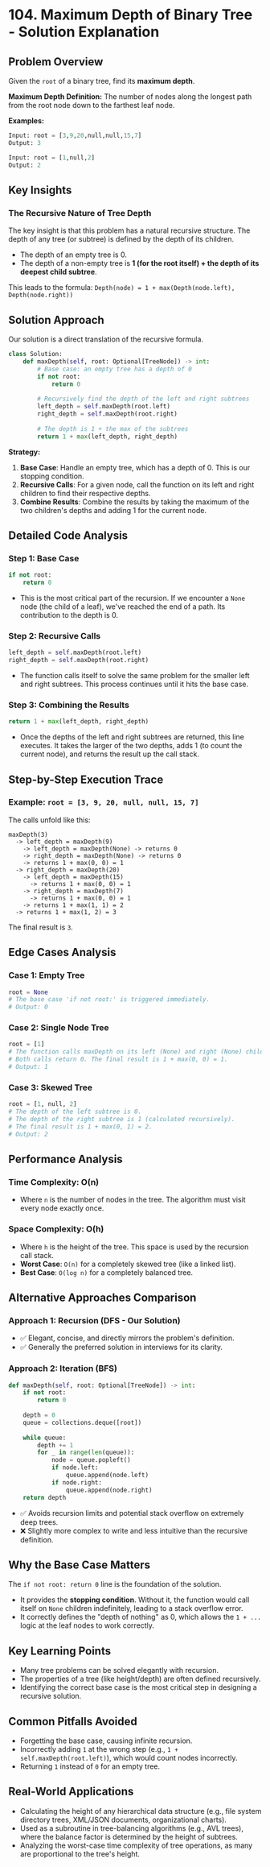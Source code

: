 # 104\. Maximum Depth of Binary Tree - Solution Explanation

## Problem Overview

Given the `root` of a binary tree, find its **maximum depth**.

**Maximum Depth Definition:**
The number of nodes along the longest path from the root node down to the farthest leaf node.

**Examples:**

```python
Input: root = [3,9,20,null,null,15,7]
Output: 3

Input: root = [1,null,2]
Output: 2
```

## Key Insights

### The Recursive Nature of Tree Depth

The key insight is that this problem has a natural recursive structure. The depth of any tree (or subtree) is defined by the depth of its children.

  * The depth of an empty tree is 0.
  * The depth of a non-empty tree is **1 (for the root itself) + the depth of its deepest child subtree**.

This leads to the formula: `Depth(node) = 1 + max(Depth(node.left), Depth(node.right))`

## Solution Approach

Our solution is a direct translation of the recursive formula.

```python
class Solution:
    def maxDepth(self, root: Optional[TreeNode]) -> int:
        # Base case: an empty tree has a depth of 0
        if not root:
            return 0
        
        # Recursively find the depth of the left and right subtrees
        left_depth = self.maxDepth(root.left)
        right_depth = self.maxDepth(root.right)
        
        # The depth is 1 + the max of the subtrees
        return 1 + max(left_depth, right_depth)
```

**Strategy:**

1.  **Base Case**: Handle an empty tree, which has a depth of 0. This is our stopping condition.
2.  **Recursive Calls**: For a given node, call the function on its left and right children to find their respective depths.
3.  **Combine Results**: Combine the results by taking the maximum of the two children's depths and adding 1 for the current node.

## Detailed Code Analysis

### Step 1: Base Case

```python
if not root:
    return 0
```

  - This is the most critical part of the recursion. If we encounter a `None` node (the child of a leaf), we've reached the end of a path. Its contribution to the depth is 0.

### Step 2: Recursive Calls

```python
left_depth = self.maxDepth(root.left)
right_depth = self.maxDepth(root.right)
```

  - The function calls itself to solve the same problem for the smaller left and right subtrees. This process continues until it hits the base case.

### Step 3: Combining the Results

```python
return 1 + max(left_depth, right_depth)
```

  - Once the depths of the left and right subtrees are returned, this line executes. It takes the larger of the two depths, adds 1 (to count the current node), and returns the result up the call stack.

## Step-by-Step Execution Trace

### Example: `root = [3, 9, 20, null, null, 15, 7]`

The calls unfold like this:

```
maxDepth(3)
  -> left_depth = maxDepth(9)
    -> left_depth = maxDepth(None) -> returns 0
    -> right_depth = maxDepth(None) -> returns 0
    -> returns 1 + max(0, 0) = 1
  -> right_depth = maxDepth(20)
    -> left_depth = maxDepth(15)
      -> returns 1 + max(0, 0) = 1
    -> right_depth = maxDepth(7)
      -> returns 1 + max(0, 0) = 1
    -> returns 1 + max(1, 1) = 2
  -> returns 1 + max(1, 2) = 3
```

The final result is `3`.

## Edge Cases Analysis

### Case 1: Empty Tree

```python
root = None
# The base case 'if not root:' is triggered immediately.
# Output: 0
```

### Case 2: Single Node Tree

```python
root = [1]
# The function calls maxDepth on its left (None) and right (None) children.
# Both calls return 0. The final result is 1 + max(0, 0) = 1.
# Output: 1
```

### Case 3: Skewed Tree

```python
root = [1, null, 2]
# The depth of the left subtree is 0.
# The depth of the right subtree is 1 (calculated recursively).
# The final result is 1 + max(0, 1) = 2.
# Output: 2
```

## Performance Analysis

### Time Complexity: O(n)

  - Where `n` is the number of nodes in the tree. The algorithm must visit every node exactly once.

### Space Complexity: O(h)

  - Where `h` is the height of the tree. This space is used by the recursion call stack.
  - **Worst Case**: `O(n)` for a completely skewed tree (like a linked list).
  - **Best Case**: `O(log n)` for a completely balanced tree.

## Alternative Approaches Comparison

### Approach 1: Recursion (DFS - Our Solution)

  - ✅ Elegant, concise, and directly mirrors the problem's definition.
  - ✅ Generally the preferred solution in interviews for its clarity.

### Approach 2: Iteration (BFS)

```python
def maxDepth(self, root: Optional[TreeNode]) -> int:
    if not root:
        return 0
    
    depth = 0
    queue = collections.deque([root])
    
    while queue:
        depth += 1
        for _ in range(len(queue)):
            node = queue.popleft()
            if node.left:
                queue.append(node.left)
            if node.right:
                queue.append(node.right)
    return depth
```

  - ✅ Avoids recursion limits and potential stack overflow on extremely deep trees.
  - ❌ Slightly more complex to write and less intuitive than the recursive definition.

## Why the Base Case Matters

The `if not root: return 0` line is the foundation of the solution.

  - It provides the **stopping condition**. Without it, the function would call itself on `None` children indefinitely, leading to a stack overflow error.
  - It correctly defines the "depth of nothing" as 0, which allows the `1 + ...` logic at the leaf nodes to work correctly.

## Key Learning Points

  - Many tree problems can be solved elegantly with recursion.
  - The properties of a tree (like height/depth) are often defined recursively.
  - Identifying the correct base case is the most critical step in designing a recursive solution.

## Common Pitfalls Avoided

  - Forgetting the base case, causing infinite recursion.
  - Incorrectly adding `1` at the wrong step (e.g., `1 + self.maxDepth(root.left)`), which would count nodes incorrectly.
  - Returning `1` instead of `0` for an empty tree.

## Real-World Applications

  - Calculating the height of any hierarchical data structure (e.g., file system directory trees, XML/JSON documents, organizational charts).
  - Used as a subroutine in tree-balancing algorithms (e.g., AVL trees), where the balance factor is determined by the height of subtrees.
  - Analyzing the worst-case time complexity of tree operations, as many are proportional to the tree's height.
